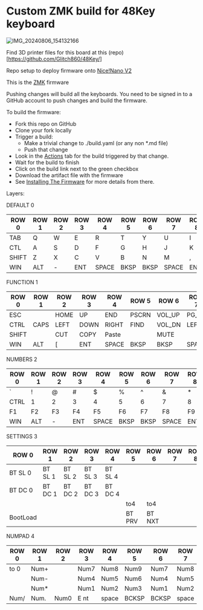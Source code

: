 # Custom ZMK build for 48Key keyboard
![IMG_20240806_154132166](https://github.com/user-attachments/assets/330eb5f4-8b73-4350-888e-b4442a6cc6bc)


Find 3D printer files for this board at this (repo)[https://github.com/Glitch860/48Key/]

Repo setup to deploy firmware onto [Nice!Nano V2](https://nicekeyboards.com/nice-nano/)

This is the [ZMK](https://zmk.dev/docs) firmware

Pushing changes will build all the keyboards. You need to be signed in to a GitHub account to push changes and build the firmware.

To build the firmware:

- Fork this repo on GitHub
- Clone your fork locally
- Trigger a build:
  - Make a trivial change to ./build.yaml (or any non *.md file)
  - Push that change
- Look in the [Actions](https://github.com/mmccoyd/zmk-config/actions) tab
     for the build triggered by that change. 
- Wait for the build to finish
- Click on the build link next to the green checkbox
- Download the artifact file with the firmware
- See [Installing The Firmware](https://zmk.dev/docs/user-setup#installing-the-firmware)
  for more details from there.

Layers:

DEFAULT 0

| ROW 0 | ROW 1 | ROW 2 | ROW 3 | ROW 4 | ROW 5 | ROW 6 | ROW 7 | ROW 8 | ROW 9 | ROW 10 | ROW 11 |
| ----- | ----- | ----- | ----- | ----- | ----- | ----- | ----- | ----- | ----- | ------ | ------ |
|  TAB  |   Q   |   W   |   E   |   R   |   T   |   Y   |  U    |   I   |   O   |    P   |   \    |
|  CTL  |   A   |   S   |   D   |   F   |   G   |   H   |  J    |   K   |   L   |    ;   |    '   |
| SHIFT |   Z   |   X   |   C   |   V   |   B   |   N   |   M   |   ,   |   .   |    /   | SHIFT  |
|  WIN  |  ALT  |   -   |  ENT  | SPACE | BKSP  |  BKSP | SPACE |  ENT  |   =   |   ALT  |   APP  |

FUNCTION 1

| ROW 0 | ROW 1 | ROW 2 | ROW 3 | ROW 4 | ROW 5 | ROW 6 | ROW 7 | ROW 8 | ROW 9 | ROW 10 | ROW 11 |
| ----- | ----- | ----- | ----- | ----- | ----- | ----- | ----- | ----- | ----- | ------ | ------ |
|  ESC  |       |  HOME |   UP  |  END  | PSCRN | VOL_UP| PG_UP |  UP   | PG_DN |   BR+  |   DEL  |
| CTRL  |  CAPS | LEFT  |  DOWN | RIGHT | FIND  | VOL_DN|  LEFT |  DOWN | RIGHT |   BR-  |  LOCK  |
| SHIFT |       | CUT   |  COPY | Paste |       | MUTE  |       |       |       |        | SHIFT  |
|  WIN  | ALT   |   [   |  ENT  | SPACE | BKSP  |  BKSP | SPACE |  ENT  |    ]  |   ALT  |   APP  |

NUMBERS 2

| ROW 0 | ROW 1 | ROW 2 | ROW 3 | ROW 4 | ROW 5 | ROW 6 | ROW 7 | ROW 8 | ROW 9 | ROW 10 | ROW 11 |
| ----- | ----- | ----- | ----- | ----- | ----- | ----- | ----- | ----- | ----- | ------ | ------ |
|  `    |    !  |    @  |    #  |   $   |    %  |   ^   |   &   |    *  |  (    |   )    |  DEL   |
| CTRL  |   1   |   2   |   3   |   4   |   5   |   6   |   7   |    8  |    9  |    0   | SHIFT  |
| F1    |   F2  |   F3  |   F4  |   F5  |   F6  |   F7  |   F8  |   F9  |  F10  |   F11  |   F12  |
|  WIN  |   ALT |   -   |   ENT | SPACE | BKSP  |  BKSP | SPACE |  ENT  |   +   |   ALT  |   APP  |

SETTINGS 3

| ROW 0  | ROW 1 | ROW 2 | ROW 3 | ROW 4 | ROW 5 | ROW 6 | ROW 7 | ROW 8 | ROW 9 | ROW 10 | ROW 11     |
| -----  | ----- | ----- | ----- | ----- | ----- | ----- | ----- | ----- | ----- | ------ | ------     |
|BT SL 0 |BT SL 1|BT SL 2|BT SL 3|BT SL 4|       |       |       |       |       |        | BT_CLR     |
|BT DC 0 |BT DC 1|BT DC 2|BT DC 3|BT DC 4|       |       |       |       |       |        |            |
|        |       |       |       |       |  to4  |  to4  |       |       |       |        |            |
|BootLoad|       |       |       |       | BT PRV| BT NXT|       |       |       |        | BT_CLR_ALL |

NUMPAD 4

| ROW 0 | ROW 1 | ROW 2 | ROW 3 | ROW 4 | ROW 5 | ROW 6 | ROW 7 | ROW 8 | ROW 9 | ROW 10 | ROW 11 |
| ----- | ----- | ----- | ----- | ----- | ----- | ----- | ----- | ----- | ----- | ------ | ------ |
| to 0  |  Num+ |       | Num7  | Num8  |  Num9 |  Num7 | Num8  |  Num9 |       |  Num+  | NumLck |
|       |  Num- |       | Num4  | Num5  |  Num6 |  Num4 | Num5  |  Num6 |       |  Num-  | NumEnt |
|       |  Num* |       | Num1  | Num2  |  Num3 |  Num1 | Num2  |  Num3 |       |  Num*  |        |
|  Num/ |  Num. |  Num0 | E nt  | space | BCKSP | BCKSP | space |  Ent  |  Num0 |  Num.  |  Num/  |
